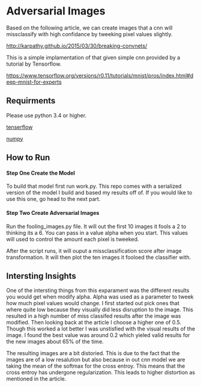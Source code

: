 # Adversarial Images

Based on the following article, we can create images that a cnn will missclassify with high confidance by tweeking pixel values slightly.

http://karpathy.github.io/2015/03/30/breaking-convnets/

This is a simple implamentation of that given simple cnn provided by a tutorial by Tensorflow.

https://www.tensorflow.org/versions/r0.11/tutorials/mnist/pros/index.html#deep-mnist-for-experts

## Requirments

Please use python 3.4 or higher.

[tenserflow](https://www.tensorflow.org/versions/r0.11/get_started/os_setup.html#pip-installation)

[numpy ](http://www.scipy.org/scipylib/download.html)

## How to Run

#### Step One Create the Model

To build that model first run work.py. This repo comes with a serialized version of the model I build and based my results off of. If you would like to use this one, go head to the next part.

#### Step Two Create Adversarial Images

Run the fooling_images.py file. It will out the first 10 images it fools a 2 to thinking its a 6. You can pass in a value alpha when you start. This values will used to control the amount each pixel is tweeked.

After the script runs, it will ouput a missclassification score after image transformation. It will then plot the ten images it fooloed the classifier with.

## Intersting Insights

One of the intersting things from this exparament was the different results you would get when modify alpha. Alpha was used as a parameter to tweek how much pixel values would change. I first started out pick ones that where quite low because they visually did less disruption to the image. This resulted in a high number of miss classifed results after the image was modified. Then looking back at the article I choose a higher one of 0.5. Though this worked a lot better I was unstisfied with the visual results of the image. I found the best value was around 0.2 which yieled valid results for the new images about 65% of the time. 

The resulting images are a bit distoried. This is due to the fact that the images are of a low resalution but also because in out cnn model we are taking the mean of the softmax for the cross entroy. This means that the cross entroy has undergone regularization. This leads to higher distortion as mentioned in the article.